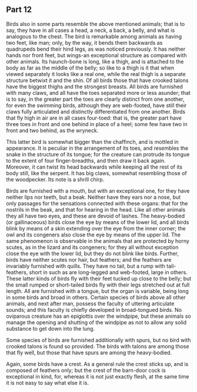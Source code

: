## Part 12

Birds also in some parts resemble the above mentioned animals; that is to say, they have in all cases a head, a neck, a back, a belly, and what is analogous to the chest.
The bird is remarkable among animals as having two feet, like man; only, by the way, it bends them backwards as quadrupeds bend their hind legs, as was noticed previously.
It has neither hands nor front feet, but wings-an exceptional structure as compared with other animals.
Its haunch-bone is long, like a thigh, and is attached to the body as far as the middle of the belly; so like to a thigh is it that when viewed separately it looks like a real one, while the real thigh is a separate structure betwixt it and the shin.
Of all birds those that have crooked talons have the biggest thighs and the strongest breasts.
All birds are furnished with many claws, and all have the toes separated more or less asunder; that is to say, in the greater part the toes are clearly distinct from one another, for even the swimming birds, although they are web-footed, have still their claws fully articulated and distinctly differentiated from one another.
Birds that fly high in air are in all cases four-toed: that is, the greater part have three toes in front and one behind in place of a heel; some few have two in front and two behind, as the wryneck.

This latter bird is somewhat bigger than the chaffinch, and is mottled in appearance.
It is peculiar in the arrangement of its toes, and resembles the snake in the structure of its tongue; for the creature can protrude its tongue to the extent of four finger-breadths, and then draw it back again.
Moreover, it can twist its head backwards while keeping all the rest of its body still, like the serpent.
It has big claws, somewhat resembling those of the woodpecker.
Its note is a shrill chirp.

Birds are furnished with a mouth, but with an exceptional one, for they have neither lips nor teeth, but a beak.
Neither have they ears nor a nose, but only passages for the sensations connected with these organs: that for the nostrils in the beak, and that for hearing in the head.
Like all other animals they all have two eyes, and these are devoid of lashes.
The heavy-bodied (or gallinaceous) birds close the eye by means of the lower lid, and all birds blink by means of a skin extending over the eye from the inner corner; the owl and its congeners also close the eye by means of the upper lid.
The same phenomenon is observable in the animals that are protected by horny scutes, as in the lizard and its congeners; for they all without exception close the eye with the lower lid, but they do not blink like birds.
Further, birds have neither scutes nor hair, but feathers; and the feathers are invariably furnished with quills.
They have no tail, but a rump with tail-feathers, short in such as are long-legged and web-footed, large in others.
These latter kinds of birds fly with their feet tucked up close to the belly; but the small rumped or short-tailed birds fly with their legs stretched out at full length.
All are furnished with a tongue, but the organ is variable, being long in some birds and broad in others.
Certain species of birds above all other animals, and next after man, possess the faculty of uttering articulate sounds; and this faculty is chiefly developed in broad-tongued birds.
No oviparous creature has an epiglottis over the windpipe, but these animals so manage the opening and shutting of the windpipe as not to allow any solid substance to get down into the lung.

Some species of birds are furnished additionally with spurs, but no bird with crooked talons is found so provided.
The birds with talons are among those that fly well, but those that have spurs are among the heavy-bodied.

Again, some birds have a crest.
As a general rule the crest sticks up, and is composed of feathers only; but the crest of the barn-door cock is exceptional in kind, for, whereas it is not just exactly flesh, at the same time it is not easy to say what else it is.

